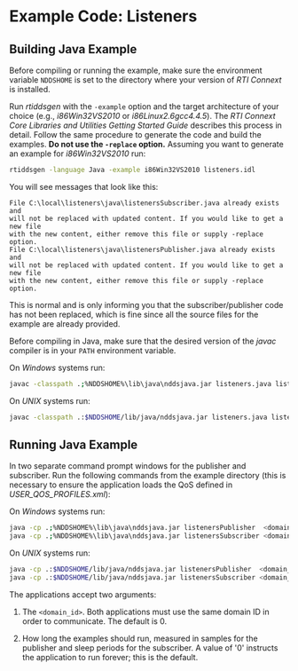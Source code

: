 # Example Code: Listeners

## Building Java Example

Before compiling or running the example, make sure the environment variable
`NDDSHOME` is set to the directory where your version of *RTI Connext* is
installed.

Run *rtiddsgen* with the `-example` option and the target architecture of your
choice (e.g., *i86Win32VS2010* or *i86Linux2.6gcc4.4.5*). The *RTI Connext Core
Libraries and Utilities Getting Started Guide* describes this process in detail.
Follow the same procedure to generate the code and build the examples. **Do not
use the `-replace` option.** Assuming you want to generate an example for
*i86Win32VS2010* run:

```sh
rtiddsgen -language Java -example i86Win32VS2010 listeners.idl
```

You will see messages that look like this:

```plaintext
File C:\local\listeners\java\listenersSubscriber.java already exists and
will not be replaced with updated content. If you would like to get a new file
with the new content, either remove this file or supply -replace option.
File C:\local\listeners\java\listenersPublisher.java already exists and
will not be replaced with updated content. If you would like to get a new file
with the new content, either remove this file or supply -replace option.
```

This is normal and is only informing you that the subscriber/publisher code has
not been replaced, which is fine since all the source files for the example are
already provided.

Before compiling in Java, make sure that the desired version of the *javac*
compiler is in your `PATH` environment variable.

On *Windows* systems run:

```sh
javac -classpath .;%NDDSHOME%\lib\java\nddsjava.jar listeners.java listenersSeq.java listenersTypeSupport.java listenersTypeCode.java listenersDataReader.java listenersDataWriter.java listenersSubscriber.java listenersPublisher.java
```

On *UNIX* systems run:

```sh
javac -classpath .:$NDDSHOME/lib/java/nddsjava.jar listeners.java listenersSeq.java listenersTypeSupport.java listenersTypeCode.java listenersDataReader.java listenersDataWriter.java listenersSubscriber.java listenersPublisher.java
```

## Running Java Example

In two separate command prompt windows for the publisher and subscriber. Run the
following commands from the example directory (this is necessary to ensure the
application loads the QoS defined in *USER_QOS_PROFILES.xml*):

On *Windows* systems run:

```sh
java -cp .;%NDDSHOME%\lib\java\nddsjava.jar listenersPublisher  <domain_id> <samples_to_send>
java -cp .;%NDDSHOME%\lib\java\nddsjava.jar listenersSubscriber <domain_id> <sleep_periods>
```

On *UNIX* systems run:

```sh
java -cp .:$NDDSHOME/lib/java/nddsjava.jar listenersPublisher  <domain_id> <samples_to_send>
java -cp .:$NDDSHOME/lib/java/nddsjava.jar listenersSubscriber <domain_id> <sleep_periods>
```

The applications accept two arguments:

1.  The `<domain_id>`. Both applications must use the same domain ID in order to
    communicate. The default is 0.

2.  How long the examples should run, measured in samples for the publisher and
    sleep periods for the subscriber. A value of '0' instructs the application
    to run forever; this is the default.
